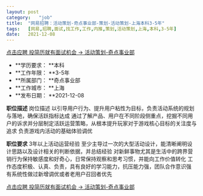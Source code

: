 ```yaml
---
layout:	post
category:	"job"
title:	"网易招聘：活动策划-奇点事业部-策划-活动策划-上海本科3-5年"
tags:	[网易,招聘,面试,找工作,工作,内推,策划,活动策划,上海,本科,3-5年]
date:	2021-12-08
---
```


[点击应聘 投简历就有面试机会 -> 活动策划-奇点事业部](http://mobile.bole.netease.com/bole/boleDetail?id=34945&employeeId=346f03c3cda5f04c&key=all)



- **学历要求： **本科
- **工作年限： **3-5年
- **所属部门： **奇点事业部
- **工作城市： **上海
- **发布日期： **2021-12-08



**职位描述**
岗位描述
以引导用户行为、提升用户粘性为目标，负责活动系统的规划与落地，确保活跃指标达成
通过了解产品、用户在不同阶段侧重点，挖掘不同用户的诉求并分层制定活跃运营策略，从根本提升玩家对于游戏核心目标的关注度与追求
负责游戏内活动的基础体验调优






**职位要求**
3年以上活动运营经验
至少主导过一次的大型活动设计，能清晰阐明设计思路以及设计相关的判断依据，并总结经验
对新鲜事物尤其是生活中的跨界营销行为保持敏感度和好奇心，日常保持观察和思考习惯，并能向工作价值转化
工作态度积极、认真、负责，具有良好的学习能力，抗压能力强，团队合作意识强
有系统性做过新增调优或者老用户召回者优先



[点击应聘 投简历就有面试机会 -> 活动策划-奇点事业部](http://mobile.bole.netease.com/bole/boleDetail?id=34945&employeeId=346f03c3cda5f04c&key=all)